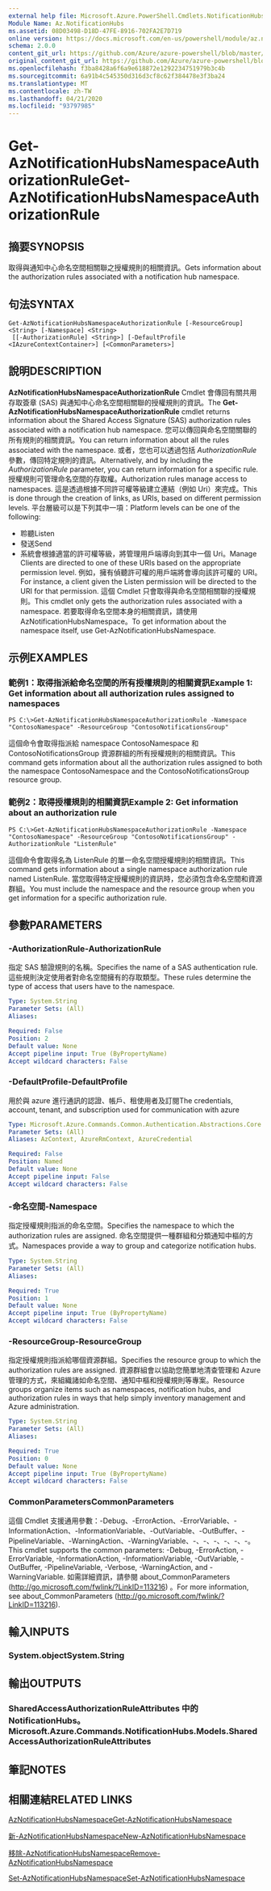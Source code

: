 ```yaml
---
external help file: Microsoft.Azure.PowerShell.Cmdlets.NotificationHubs.dll-Help.xml
Module Name: Az.NotificationHubs
ms.assetid: 08D03498-D18D-47FE-8916-702FA2E7D719
online version: https://docs.microsoft.com/en-us/powershell/module/az.notificationhubs/get-aznotificationhubsnamespaceauthorizationrule
schema: 2.0.0
content_git_url: https://github.com/Azure/azure-powershell/blob/master/src/NotificationHubs/NotificationHubs/help/Get-AzNotificationHubsNamespaceAuthorizationRule.md
original_content_git_url: https://github.com/Azure/azure-powershell/blob/master/src/NotificationHubs/NotificationHubs/help/Get-AzNotificationHubsNamespaceAuthorizationRule.md
ms.openlocfilehash: f3ba8428a6f6a9e618872e1292234751979b3c4b
ms.sourcegitcommit: 6a91b4c545350d316d3cf8c62f384478e3f3ba24
ms.translationtype: MT
ms.contentlocale: zh-TW
ms.lasthandoff: 04/21/2020
ms.locfileid: "93797985"
---
```

# <span data-ttu-id="26c2d-101">Get-AzNotificationHubsNamespaceAuthorizationRule</span><span class="sxs-lookup"><span data-stu-id="26c2d-101">Get-AzNotificationHubsNamespaceAuthorizationRule</span></span>

## <span data-ttu-id="26c2d-102">摘要</span><span class="sxs-lookup"><span data-stu-id="26c2d-102">SYNOPSIS</span></span>
<span data-ttu-id="26c2d-103">取得與通知中心命名空間相關聯之授權規則的相關資訊。</span><span class="sxs-lookup"><span data-stu-id="26c2d-103">Gets information about the authorization rules associated with a notification hub namespace.</span></span>

## <span data-ttu-id="26c2d-104">句法</span><span class="sxs-lookup"><span data-stu-id="26c2d-104">SYNTAX</span></span>

```
Get-AzNotificationHubsNamespaceAuthorizationRule [-ResourceGroup] <String> [-Namespace] <String>
 [[-AuthorizationRule] <String>] [-DefaultProfile <IAzureContextContainer>] [<CommonParameters>]
```

## <span data-ttu-id="26c2d-105">說明</span><span class="sxs-lookup"><span data-stu-id="26c2d-105">DESCRIPTION</span></span>
<span data-ttu-id="26c2d-106">**AzNotificationHubsNamespaceAuthorizationRule** Cmdlet 會傳回有關共用存取簽章 (SAS) 與通知中心命名空間相關聯的授權規則的資訊。</span><span class="sxs-lookup"><span data-stu-id="26c2d-106">The **Get-AzNotificationHubsNamespaceAuthorizationRule** cmdlet returns information about the Shared Access Signature (SAS) authorization rules associated with a notification hub namespace.</span></span>
<span data-ttu-id="26c2d-107">您可以傳回與命名空間關聯的所有規則的相關資訊。</span><span class="sxs-lookup"><span data-stu-id="26c2d-107">You can return information about all the rules associated with the namespace.</span></span>
<span data-ttu-id="26c2d-108">或者，您也可以透過包括 *AuthorizationRule* 參數，傳回特定規則的資訊。</span><span class="sxs-lookup"><span data-stu-id="26c2d-108">Alternatively, and by including the *AuthorizationRule* parameter, you can return information for a specific rule.</span></span>
<span data-ttu-id="26c2d-109">授權規則可管理命名空間的存取權。</span><span class="sxs-lookup"><span data-stu-id="26c2d-109">Authorization rules manage access to namespaces.</span></span>
<span data-ttu-id="26c2d-110">這是透過根據不同許可權等級建立連結（例如 Uri）來完成。</span><span class="sxs-lookup"><span data-stu-id="26c2d-110">This is done through the creation of links, as URIs, based on different permission levels.</span></span>
<span data-ttu-id="26c2d-111">平台層級可以是下列其中一項：</span><span class="sxs-lookup"><span data-stu-id="26c2d-111">Platform levels can be one of the following:</span></span> 
- <span data-ttu-id="26c2d-112">聆聽</span><span class="sxs-lookup"><span data-stu-id="26c2d-112">Listen</span></span>
- <span data-ttu-id="26c2d-113">發送</span><span class="sxs-lookup"><span data-stu-id="26c2d-113">Send</span></span>
- <span data-ttu-id="26c2d-114">系統會根據適當的許可權等級，將管理用戶端導向到其中一個 Uri。</span><span class="sxs-lookup"><span data-stu-id="26c2d-114">Manage Clients are directed to one of these URIs based on the appropriate permission level.</span></span>
<span data-ttu-id="26c2d-115">例如，擁有偵聽許可權的用戶端將會導向該許可權的 URI。</span><span class="sxs-lookup"><span data-stu-id="26c2d-115">For instance, a client given the Listen permission will be directed to the URI for that permission.</span></span>
<span data-ttu-id="26c2d-116">這個 Cmdlet 只會取得與命名空間相關聯的授權規則。</span><span class="sxs-lookup"><span data-stu-id="26c2d-116">This cmdlet only gets the authorization rules associated with a namespace.</span></span>
<span data-ttu-id="26c2d-117">若要取得命名空間本身的相關資訊，請使用 AzNotificationHubsNamespace。</span><span class="sxs-lookup"><span data-stu-id="26c2d-117">To get information about the namespace itself, use Get-AzNotificationHubsNamespace.</span></span>

## <span data-ttu-id="26c2d-118">示例</span><span class="sxs-lookup"><span data-stu-id="26c2d-118">EXAMPLES</span></span>

### <span data-ttu-id="26c2d-119">範例1：取得指派給命名空間的所有授權規則的相關資訊</span><span class="sxs-lookup"><span data-stu-id="26c2d-119">Example 1: Get information about all authorization rules assigned to namespaces</span></span>
```
PS C:\>Get-AzNotificationHubsNamespaceAuthorizationRule -Namespace "ContosoNamespace" -ResourceGroup "ContosoNotificationsGroup"
```

<span data-ttu-id="26c2d-120">這個命令會取得指派給 namespace ContosoNamespace 和 ContosoNotificationsGroup 資源群組的所有授權規則的相關資訊。</span><span class="sxs-lookup"><span data-stu-id="26c2d-120">This command gets information about all the authorization rules assigned to both the namespace ContosoNamespace and the ContosoNotificationsGroup resource group.</span></span>

### <span data-ttu-id="26c2d-121">範例2：取得授權規則的相關資訊</span><span class="sxs-lookup"><span data-stu-id="26c2d-121">Example 2: Get information about an authorization rule</span></span>
```
PS C:\>Get-AzNotificationHubsNamespaceAuthorizationRule -Namespace "ContosoNamespace" -ResourceGroup "ContosoNotificationsGroup" -AuthorizationRule "ListenRule"
```

<span data-ttu-id="26c2d-122">這個命令會取得名為 ListenRule 的單一命名空間授權規則的相關資訊。</span><span class="sxs-lookup"><span data-stu-id="26c2d-122">This command gets information about a single namespace authorization rule named ListenRule.</span></span>
<span data-ttu-id="26c2d-123">當您取得特定授權規則的資訊時，您必須包含命名空間和資源群組。</span><span class="sxs-lookup"><span data-stu-id="26c2d-123">You must include the namespace and the resource group when you get information for a specific authorization rule.</span></span>

## <span data-ttu-id="26c2d-124">參數</span><span class="sxs-lookup"><span data-stu-id="26c2d-124">PARAMETERS</span></span>

### <span data-ttu-id="26c2d-125">-AuthorizationRule</span><span class="sxs-lookup"><span data-stu-id="26c2d-125">-AuthorizationRule</span></span>
<span data-ttu-id="26c2d-126">指定 SAS 驗證規則的名稱。</span><span class="sxs-lookup"><span data-stu-id="26c2d-126">Specifies the name of a SAS authentication rule.</span></span>
<span data-ttu-id="26c2d-127">這些規則決定使用者對命名空間擁有的存取類型。</span><span class="sxs-lookup"><span data-stu-id="26c2d-127">These rules determine the type of access that users have to the namespace.</span></span>

```yaml
Type: System.String
Parameter Sets: (All)
Aliases:

Required: False
Position: 2
Default value: None
Accept pipeline input: True (ByPropertyName)
Accept wildcard characters: False
```

### <span data-ttu-id="26c2d-128">-DefaultProfile</span><span class="sxs-lookup"><span data-stu-id="26c2d-128">-DefaultProfile</span></span>
<span data-ttu-id="26c2d-129">用於與 azure 進行通訊的認證、帳戶、租使用者及訂閱</span><span class="sxs-lookup"><span data-stu-id="26c2d-129">The credentials, account, tenant, and subscription used for communication with azure</span></span>

```yaml
Type: Microsoft.Azure.Commands.Common.Authentication.Abstractions.Core.IAzureContextContainer
Parameter Sets: (All)
Aliases: AzContext, AzureRmContext, AzureCredential

Required: False
Position: Named
Default value: None
Accept pipeline input: False
Accept wildcard characters: False
```

### <span data-ttu-id="26c2d-130">-命名空間</span><span class="sxs-lookup"><span data-stu-id="26c2d-130">-Namespace</span></span>
<span data-ttu-id="26c2d-131">指定授權規則指派的命名空間。</span><span class="sxs-lookup"><span data-stu-id="26c2d-131">Specifies the namespace to which the authorization rules are assigned.</span></span>
<span data-ttu-id="26c2d-132">命名空間提供一種群組和分類通知中樞的方式。</span><span class="sxs-lookup"><span data-stu-id="26c2d-132">Namespaces provide a way to group and categorize notification hubs.</span></span>

```yaml
Type: System.String
Parameter Sets: (All)
Aliases:

Required: True
Position: 1
Default value: None
Accept pipeline input: True (ByPropertyName)
Accept wildcard characters: False
```

### <span data-ttu-id="26c2d-133">-ResourceGroup</span><span class="sxs-lookup"><span data-stu-id="26c2d-133">-ResourceGroup</span></span>
<span data-ttu-id="26c2d-134">指定授權規則指派給哪個資源群組。</span><span class="sxs-lookup"><span data-stu-id="26c2d-134">Specifies the resource group to which the authorization rules are assigned.</span></span>
<span data-ttu-id="26c2d-135">資源群組會以協助您簡單地清查管理和 Azure 管理的方式，來組織諸如命名空間、通知中樞和授權規則等專案。</span><span class="sxs-lookup"><span data-stu-id="26c2d-135">Resource groups organize items such as namespaces, notification hubs, and authorization rules in ways that help simply inventory management and Azure administration.</span></span>

```yaml
Type: System.String
Parameter Sets: (All)
Aliases:

Required: True
Position: 0
Default value: None
Accept pipeline input: True (ByPropertyName)
Accept wildcard characters: False
```

### <span data-ttu-id="26c2d-136">CommonParameters</span><span class="sxs-lookup"><span data-stu-id="26c2d-136">CommonParameters</span></span>
<span data-ttu-id="26c2d-137">這個 Cmdlet 支援通用參數：-Debug、-ErrorAction、-ErrorVariable、-InformationAction、-InformationVariable、-OutVariable、-OutBuffer、-PipelineVariable、-WarningAction、-WarningVariable、-、-、-、-、-、-。</span><span class="sxs-lookup"><span data-stu-id="26c2d-137">This cmdlet supports the common parameters: -Debug, -ErrorAction, -ErrorVariable, -InformationAction, -InformationVariable, -OutVariable, -OutBuffer, -PipelineVariable, -Verbose, -WarningAction, and -WarningVariable.</span></span> <span data-ttu-id="26c2d-138">如需詳細資訊，請參閱 about_CommonParameters (http://go.microsoft.com/fwlink/?LinkID=113216) 。</span><span class="sxs-lookup"><span data-stu-id="26c2d-138">For more information, see about_CommonParameters (http://go.microsoft.com/fwlink/?LinkID=113216).</span></span>

## <span data-ttu-id="26c2d-139">輸入</span><span class="sxs-lookup"><span data-stu-id="26c2d-139">INPUTS</span></span>

### <span data-ttu-id="26c2d-140">System.object</span><span class="sxs-lookup"><span data-stu-id="26c2d-140">System.String</span></span>

## <span data-ttu-id="26c2d-141">輸出</span><span class="sxs-lookup"><span data-stu-id="26c2d-141">OUTPUTS</span></span>

### <span data-ttu-id="26c2d-142">SharedAccessAuthorizationRuleAttributes 中的 NotificationHubs。</span><span class="sxs-lookup"><span data-stu-id="26c2d-142">Microsoft.Azure.Commands.NotificationHubs.Models.SharedAccessAuthorizationRuleAttributes</span></span>

## <span data-ttu-id="26c2d-143">筆記</span><span class="sxs-lookup"><span data-stu-id="26c2d-143">NOTES</span></span>

## <span data-ttu-id="26c2d-144">相關連結</span><span class="sxs-lookup"><span data-stu-id="26c2d-144">RELATED LINKS</span></span>

[<span data-ttu-id="26c2d-145">AzNotificationHubsNamespace</span><span class="sxs-lookup"><span data-stu-id="26c2d-145">Get-AzNotificationHubsNamespace</span></span>](./Get-AzNotificationHubsNamespace.md)

[<span data-ttu-id="26c2d-146">新-AzNotificationHubsNamespace</span><span class="sxs-lookup"><span data-stu-id="26c2d-146">New-AzNotificationHubsNamespace</span></span>](./New-AzNotificationHubsNamespace.md)

[<span data-ttu-id="26c2d-147">移除-AzNotificationHubsNamespace</span><span class="sxs-lookup"><span data-stu-id="26c2d-147">Remove-AzNotificationHubsNamespace</span></span>](./Remove-AzNotificationHubsNamespace.md)

[<span data-ttu-id="26c2d-148">Set-AzNotificationHubsNamespace</span><span class="sxs-lookup"><span data-stu-id="26c2d-148">Set-AzNotificationHubsNamespace</span></span>](./Set-AzNotificationHubsNamespace.md)


